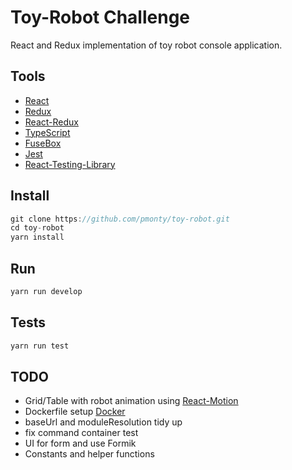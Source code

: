 # Toy-Robot Challenge

React and Redux implementation of toy robot console application.

## Tools

- [React](https://reactjs.org/)
- [Redux](https://redux.js.org)
- [React-Redux](https://react-redux.js.org/)
- [TypeScript](https://www.typescriptlang.org/)
- [FuseBox](https://fuse-box.org/)
- [Jest](https://jestjs.io)
- [React-Testing-Library](https://testing-library.com/)

## Install

```javascript
git clone https://github.com/pmonty/toy-robot.git
cd toy-robot
yarn install
```

## Run

```javascript
yarn run develop
```

## Tests

```javascript
yarn run test
```

## TODO

- Grid/Table with robot animation using [React-Motion](https://github.com/chenglou/react-motion)
- Dockerfile setup [Docker](https://docs.docker.com/)
- baseUrl and moduleResolution tidy up
- fix command container test
- UI for form and use Formik
- Constants and helper functions
